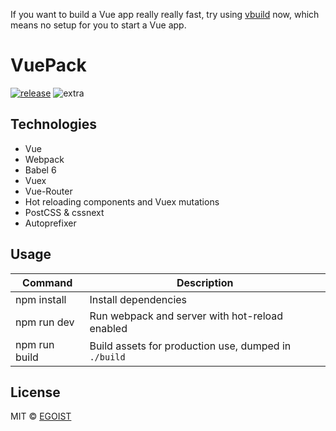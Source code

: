 If you want to build a Vue app really really fast, try using [vbuild](https://github.com/egoist/vbuild) now, which means no setup for you to start a Vue app.

# VuePack

[![release](https://img.shields.io/github/release/egoist/vuepack.svg)](https://github.com/egoist/vuepack/releases)
![extra](https://img.shields.io/badge/actively%20maintained-yes-ff69b4.svg)

## Technologies

- Vue
- Webpack
- Babel 6
- Vuex
- Vue-Router
- Hot reloading components and Vuex mutations
- PostCSS & cssnext
- Autoprefixer

## Usage

|Command|Description|
|---|---|
|npm install|Install dependencies|
|npm run dev|Run webpack and server with hot-reload enabled|
|npm run build|Build assets for production use, dumped in `./build`|

## License

MIT &copy; [EGOIST](https://github.com/egoist)
